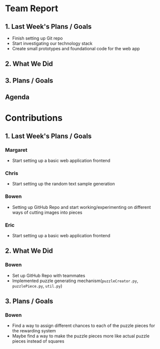 # Team Report
## 1. Last Week's Plans / Goals
- Finish setting up Git repo  
- Start investigating our technology stack  
- Create small prototypes and foundational code for the web app  
## 2. What We Did  
## 3. Plans / Goals  
## Agenda
# Contributions  
## 1. Last Week's Plans / Goals
### Margaret  
- Start setting up a basic web application frontend  
### Chris  
- Start setting up the random text sample generation  
### Bowen  
- Setting up GitHub Repo and start working/experimenting on different ways of cutting images into pieces  
### Eric  
- Start setting up a basic web application frontend 
## 2. What We Did  
### Bowen
- Set up GitHub Repo with teammates
- Implemented puzzle generating mechanism(`puzzleCreator.py`, `puzzlePiece.py`, `util.py`)
## 3. Plans / Goals  
### Bowen
- Find a way to assign different chances to each of the puzzle pieces for the rewarding system
- Maybe find a way to make the puzzle pieces more like actual puzzle pieces instead of squares